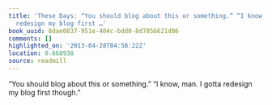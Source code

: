 ```yaml
---
title: 'These Days: “You should blog about this or something.” “I know, man. I gotta
  redesign my blog first …'
book_uuid: 8dae0837-951e-404c-bdd0-8d7856621d86
comments: []
highlighted_on: '2013-04-28T04:58:22Z'
location: 0.668938
source: readmill
---
```


“You should blog about this or something.” “I know, man. I gotta redesign my blog first though.”